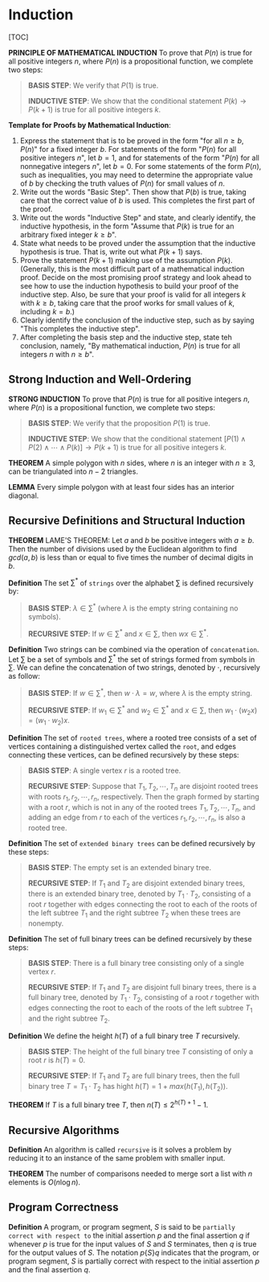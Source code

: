 # Induction

[TOC]



**PRINCIPLE OF MATHEMATICAL INDUCTION** To prove that $P(n)$ is true for all positive integers $n$, where $P(n)$ is a propositional function, we complete two steps:

> **BASIS STEP**: We verify that $P(1)$ is true.
>
> **INDUCTIVE STEP**: We show that the conditional statement $P(k) \rightarrow P(k + 1)$ is true for all positive integers $k$.

**Template for Proofs by Mathematical Induction**:

1. Express the statement that is to be proved in the form "for all $n \geq b, P(n)$" for a fixed integer $b$. For statements of the form "$P(n)$ for all positive integers $n$", let $b = 1$, and for statements of the form "$P(n)$ for all nonnegative integers $n$", let $b = 0$. For some statements of the form $P(n)$, such as inequalities, you may need to determine the appropriate value of $b$ by checking the truth values of $P(n)$ for small values of $n$.
2. Write out the words "Basic Step". Then show that $P(b)$ is true, taking care that the correct value of $b$ is used. This completes the first part of the proof.
3. Write out the words "Inductive Step" and state, and clearly identify, the inductive hypothesis, in the form "Assume that $P(k)$ is true for an arbitrary fixed integer $k \geq b$".
4. State what needs to be proved under the assumption that the inductive hypothesis is true. That is, write out what $P(k + 1)$ says.
5. Prove the statement $P(k + 1)$ making use of the assumption $P(k)$. (Generally, this is the most difficult part of a mathematical induction proof. Decide on the most promising proof strategy and look ahead to see how to use the induction hypothesis to build your proof of the inductive step. Also, be sure that your proof is valid for all integers $k$ with $k \geq b$, taking care that the proof works for small values of $k$, including $k = b$.)
6. Clearly identify the conclusion of the inductive step, such as by saying "This completes the inductive step".
7. After completing the basis step and the inductive step, state teh conclusion, namely, "By mathematical induction, $P(n)$ is true for all integers $n$ with $n \geq b$".



## Strong Induction and Well-Ordering

**STRONG INDUCTION** To prove that $P(n)$ is true for all positive integers $n$, where $P(n)$ is a propositional function, we complete two steps:

> **BASIS STEP**: We verify that the proposition $P(1)$ is true.
>
> **INDUCTIVE STEP**: We show that the conditional statement $[P(1) \wedge P(2) \wedge \cdots \wedge P(k)] \rightarrow P(k + 1)$ is true for all positive integers $k$.

**THEOREM** A simple polygon with $n$ sides, where $n$ is an integer with $n \geq 3$, can be triangulated into $n - 2$ triangles.

**LEMMA** Every simple polygon with at least four sides has an interior diagonal.



## Recursive Definitions and Structural Induction

**THEOREM** LAME'S THEOREM: Let $a$ and $b$ be positive integers with $a \geq b$. Then the number of divisions used by the Euclidean algorithm to find $gcd(a, b)$ is less than or equal to five times the number of decimal digits in $b$.

**Definition** The set $\sum^{*}$ of `strings` over the alphabet $\sum$ is defined recursively by:

> **BASIS STEP**: $\lambda \in \sum^{*}$ (where $\lambda$ is the empty string containing no symbols).
>
> **RECURSIVE STEP**: If $w \in \sum^{*}$ and $x \in \sum$, then $wx \in \sum^{*}$.

**Definition** Two strings can be combined via the operation of `concatenation`. Let $\sum$ be a set of symbols and $\sum^{*}$ the set of strings formed from symbols in $\sum$. We can define the concatenation of two strings, denoted by $\cdot$, recursively as follow:

> **BASIS STEP**: If $w \in \sum^{*}$, then $w \cdot \lambda = w$, where $\lambda$ is the empty string.
>
> **RECURSIVE STEP**: If $w_1 \in \sum^{*}$ and $w_2 \in \sum^{*}$ and $x \in \sum$, then $w_1 \cdot (w_2 x) = (w_1 \cdot w_2)x$.

**Definition** The set of `rooted trees`, where a rooted tree consists of a set of vertices containing a distinguished vertex called the `root`, and edges connecting these vertices, can be defined recursively by these steps:

> **BASIS STEP**: A single vertex $r$ is a rooted tree.
>
> **RECURSIVE STEP**: Suppose that $T_1, T_2, \cdots, T_n$ are disjoint rooted trees with roots $r_1, r_2, \cdots, r_n$, respectively. Then the graph formed by starting with a root $r$, which is not in any of the rooted trees $T_1, T_2, \cdots, T_n$, and adding an edge from $r$ to each of the vertices $r_1, r_2, \cdots, r_n$, is also a rooted tree.

**Definition** The set of `extended binary trees` can be defined recursively by these steps:

> **BASIS STEP**: The empty set is an extended binary tree.
>
> **RECURSIVE STEP**: If $T_1$ and $T_2$ are disjoint extended binary trees, there is an extended binary tree, denoted by $T_1 \cdot T_2$, consisting of a root $r$ together with edges connecting the root to each of the roots of the left subtree $T_1$ and the right subtree $T_2$ when these trees are nonempty.

**Definition** The set of full binary trees can be defined recursively by these steps:

> **BASIS STEP**: There is a full binary tree consisting only of a single vertex $r$.
>
> **RECURSIVE STEP**: If $T_1$ and $T_2$ are disjoint full binary trees, there is a full binary tree, denoted by $T_1 \cdot T_2$, consisting of a root $r$ together with edges connecting the root to each of the roots of the left subtree $T_1$ and the right subtree $T_2$.

**Definition** We define the height $h(T)$ of a full binary tree $T$ recursively.

> **BASIS STEP**: The height of the full binary tree $T$ consisting of only a root $r$ is $h(T) = 0$.
>
> **RECURSIVE STEP**: If $T_1$ and $T_2$ are full binary trees, then the full binary tree $T = T_1 \cdot T_2$ has hight $h(T) = 1 + max(h(T_1), h(T_2))$.

**THEOREM** If $T$ is a full binary tree $T$, then $n(T) \leq 2^{h(T) + 1} - 1$.



## Recursive Algorithms

**Definition** An algorithm is called `recursive` is it solves a problem by reducing it to an instance of the same problem with smaller input.

**THEOREM** The number of comparisons needed to merge sort a list with $n$ elements is $O(n \log n)$.



## Program Correctness

**Definition** A program, or program segment, $S$ is said to be `partially correct with respect to` the initial assertion $p$ and the final assertion $q$ if whenever $p$ is true for the input values of $S$ and $S$ terminates, then $q$ is true for the output values of $S$. The notation $p \{S\} q$ indicates that the program, or program segment, $S$ is partially correct with respect to the initial assertion $p$ and the final assertion $q$.
